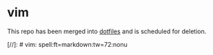 vim
===

This repo has been merged into [dotfiles](https://github.com/0xMF/dotfiles) and is scheduled for
deletion.

[//]: # vim: spell:ft=markdown:tw=72:nonu
